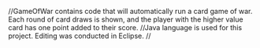 //GameOfWar contains code that will automatically run a card game of war. Each round of card draws is shown, and the player with the higher value card has one point added to their score. 
//Java language is used for this project. Editing was conducted in Eclipse. 
//
